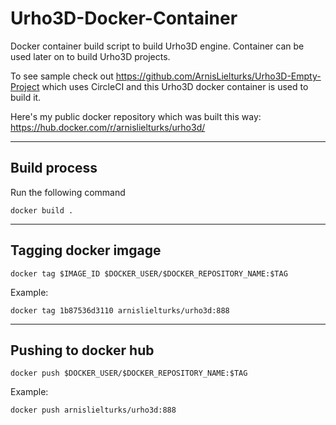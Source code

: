 # Urho3D-Docker-Container
Docker container build script to build Urho3D engine. Container can be used later on to build Urho3D projects. 

To see sample check out https://github.com/ArnisLielturks/Urho3D-Empty-Project which uses CircleCI and this Urho3D docker container is used to build it.

Here's my public docker repository which was built this way: https://hub.docker.com/r/arnislielturks/urho3d/

---

## Build process
Run the following command
```
docker build .
```
---

## Tagging docker imgage

```
docker tag $IMAGE_ID $DOCKER_USER/$DOCKER_REPOSITORY_NAME:$TAG
```

Example:
```
docker tag 1b87536d3110 arnislielturks/urho3d:888
```

---
## Pushing to docker hub
```
docker push $DOCKER_USER/$DOCKER_REPOSITORY_NAME:$TAG
```

Example:
```
docker push arnislielturks/urho3d:888
```
